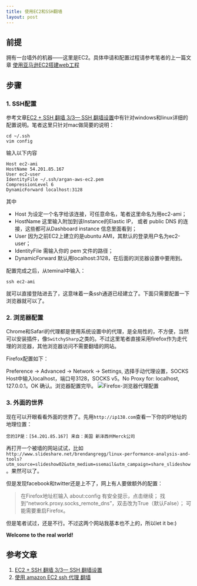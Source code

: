 ```yaml
---
title: 使用EC2和SSH翻墙
layout: post
---
```



前提
---

拥有一台墙外的机器——这里是EC2。具体申请和配置过程请参考笔者的上一篇文章 [使用亚马逊EC2搭建web工程](http://arganzheng.life/setup-java-web-project-on-amazon-ec2.html)


步骤
---

### 1. SSH配置

参考文章[EC2 + SSH 翻墙 3/3— SSH 翻墙设置](http://www.qishansun.com/?p=12)中有针对windows和linux详细的配置说明。笔者这里只针对mac做简要的说明：

	cd ~/.ssh
	vim config

输入以下内容

	Host ec2-ami
	HostName 54.201.85.167 
	User ec2-user
	IdentityFile ~/.ssh/argan-aws-ec2.pem
	CompressionLevel 6
	DynamicForward localhost:3128

其中

* Host 为设定一个名字给该连接，可任意命名，笔者这里命名为用ec2-ami；
* HostName 这里输入附加到该Instance的Elastic IP， 或者 public DNS 的连接，这些都可从Dashboard instance 信息里面看到；
* User 因为之前EC2上建立的是ubuntu AMI，其默认的登录用户名为ec2-user；
* IdentityFile 需输入你的 pem 文件的路径；
* DynamicForward 默认用localhost:3128，在后面的浏览器设置中要用到。

配置完成之后，从teminal中输入：

	ssh ec2-ami

就可以直接登陆进去了，这意味着一条ssh通道已经建立了。下面只需要配置一下浏览器就可以了。


### 2. 浏览器配置

Chrome和Safari的代理都是使用系统设置中的代理，是全局性的，不方便，当然可以安装插件，像`SwitchySharp`之类的。不过这里笔者直接采用firefox作为走代理的浏览器，其他浏览器访问不需要翻墙的网站。

Firefox配置如下：

Preference -> Advanced -> Network -> Settings, 选择手动代理设置，SOCKS Host中输入localhost，端口号3128，SOCKS v5。No Proxy for: localhost, 127.0.0.1。OK 确认。浏览器配置完毕。
![Firefox-浏览器代理配置](http://qishansun.info/blog/wp-content/uploads/2011/07/broswer1.png)

### 3. 外面的世界

现在可以开眼看看外面的世界了。先用`http://ip138.com`查看一下你的IP地址的地理位置：

	您的IP是：[54.201.85.167] 来自：美国 新泽西州Merck公司

再打开一个被墙的网站试试，比如`http://www.slideshare.net/brendangregg/linux-performance-analysis-and-tools?utm_source=slideshow02&utm_medium=ssemail&utm_campaign=share_slideshow`。果然可以了。

但是发现facebook和twitter还是上不了，网上有人要做额外的配置：

>在Firefox地址栏输入 about:config 
>有安全提示，点击继续；
>找到“network.proxy.socks_remote_dns”，双击改为True（默认False）；
>可能需要重启Firefox。

但是笔者试过，还是不行。不过这两个网站我基本也不上的，所以let it  be:)


**Welcome to the real world!**


参考文章
-------

1. [EC2 + SSH 翻墙 3/3— SSH 翻墙设置](http://www.qishansun.com/?p=12)
2. [使用 amazon EC2 ssh 代理 翻墙](http://yangrongquan.sinaapp.com/archives/25)